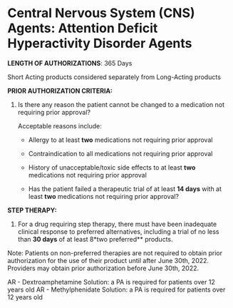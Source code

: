 # Central Nervous System (CNS) Agents: Attention Deficit Hyperactivity Disorder Agents

**LENGTH OF AUTHORIZATIONS**: 365 Days

Short Acting products considered separately from Long-Acting products

**PRIOR AUTHORIZATION CRITERIA:**

1. Is there any reason the patient cannot be changed to a medication not requiring prior approval?

    Acceptable reasons include:

    - Allergy to at least **two** medications not requiring prior approval

    - Contraindication to all medications not requiring prior approval

    - History of unacceptable/toxic side effects to at least **two** medications not requiring prior approval

    - Has the patient failed a therapeutic trial of at least **14 days** with at least **two** medications not requiring prior approval?

**STEP THERAPY:**

1. For a drug requiring step therapy, there must have been inadequate clinical response to preferred alternatives, including a trial of no less than **30 days** of at least 8*two preferred** products.

Note: Patients on non-preferred therapies are not required to obtain prior authorization for the use of their product until after June 30th, 2022. Providers may obtain prior authorization before June 30th, 2022.

AR - Dextroamphetamine Solution: a PA is required for patients over 12 years old AR - Methylphenidate Solution: a PA is required for patients over 12 years old
